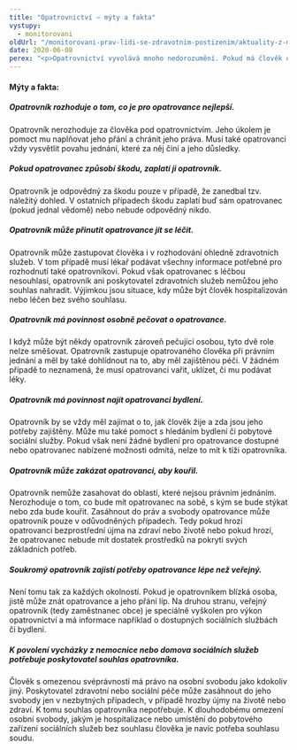 ```yaml
---
title: "Opatrovnictví – mýty a fakta"
vystupy:
  - monitorovani
oldUrl: "/monitorovani-prav-lidi-se-zdravotnim-postizenim/aktuality-z-monitorovani/aktuality-z-monitorovani-2020/opatrovnictvi-myty-a-fakta/"
date: 2020-06-08
perex: "<p>Opatrovnictví vyvolává mnoho nedorozumění. Pokud má člověk opatrovníka, neznamená to, že pozbyl všechna svá práva a že za něj o všem rozhoduje někdo jiný. Opatrovník má opatrovanému především pomáhat naplňovat jeho potřeby a chránit jeho práva, nikoli jednat proti jeho vůli. Nejčastější mýty a fakta týkající se opatrovnictví přinášíme níže. </p>"
---
```


<!-- imported from the old website -->

<h4>Mýty a fakta:</h4><h5>Opatrovník rozhoduje o tom, co je pro opatrovance nejlepší.</h5><p>Opatrovník nerozhoduje za člověka pod opatrovnictvím. Jeho úkolem je pomoct mu naplňovat jeho přání a chránit jeho práva. Musí také opatrovanci vždy vysvětlit povahu jednání, které za něj činí a jeho důsledky.</p><h5>Pokud opatrovanec způsobí škodu, zaplatí ji opatrovník.</h5><p>Opatrovník je odpovědný za škodu pouze v případě, že zanedbal tzv. náležitý dohled. V ostatních případech škodu zaplatí buď sám opatrovanec (pokud jednal vědomě) nebo nebude odpovědný nikdo.</p><h5>Opatrovník může přinutit opatrovance jít se léčit.</h5><p>Opatrovník může zastupovat člověka i v rozhodování ohledně zdravotních služeb. V tom případě musí lékař podávat všechny informace potřebné pro rozhodnutí také opatrovníkovi. Pokud však opatrovanec s léčbou nesouhlasí, opatrovník ani poskytovatel zdravotních služeb nemůžou jeho souhlas nahradit. Výjimkou jsou situace, kdy může být člověk hospitalizován nebo léčen bez svého souhlasu.</p><h5>Opatrovník má povinnost osobně pečovat o opatrovance.</h5><p>I když může být někdy opatrovník zároveň pečující osobou, tyto dvě role nelze směšovat. Opatrovník zastupuje opatrovaného člověka při právním jednání a měl by také dohlídnout na to, aby měl zajištěnou péči. V žádném případě to neznamená, že musí opatrovanci vařit, uklízet, či mu podávat léky.</p><h5>Opatrovník má povinnost najít opatrovanci bydlení.</h5><p>Opatrovník by se vždy měl zajímat o to, jak člověk žije a zda jsou jeho potřeby zajištěny. Může mu také pomoct s hledáním bydlení či pobytové sociální služby. Pokud však není žádné bydlení pro opatrovance dostupné nebo opatrovanec nabízené možnosti odmítá, nelze to mít k tíži opatrovníka.</p><h5>Opatrovník může zakázat opatrovanci, aby kouřil.</h5><p>Opatrovník nemůže zasahovat do oblastí, které nejsou právním jednáním. Nerozhoduje o tom, co bude mít opatrovanec na sobě, s kým se bude stýkat nebo zda bude kouřit. Zasáhnout do práv a svobody opatrovance může opatrovník pouze v odůvodněných případech. Tedy pokud hrozí opatrovanci bezprostřední újma na zdraví nebo životě nebo pokud hrozí, že opatrovanec nebude mít dostatek prostředků na pokrytí svých základních potřeb.</p><h5>Soukromý opatrovník zajistí potřeby opatrovance lépe než veřejný.</h5><p>Není tomu tak za každých okolností. Pokud je opatrovníkem blízká osoba, jistě může znát opatrovance a jeho přání líp. Na druhou stranu, veřejný opatrovník (tedy zaměstnanec obce) je speciálně vyškolen pro výkon opatrovnictví a má informace například o dostupných sociálních službách či bydlení.</p><h5>K povolení vycházky z nemocnice nebo domova sociálních služeb potřebuje poskytovatel souhlas opatrovníka.</h5><p>Člověk s omezenou svéprávností má právo na osobní svobodu jako kdokoliv jiný. Poskytovatel zdravotní nebo sociální péče může zasáhnout do jeho svobody jen v nezbytných případech, v případě hrozby újmy na životě nebo zdraví. K tomu souhlas opatrovníka nepotřebuje. K dlouhodobému omezení osobní svobody, jakým je hospitalizace nebo umístění do pobytového zařízení sociálních služeb bez souhlasu člověka je navíc potřeba souhlasu soudu.</p>
